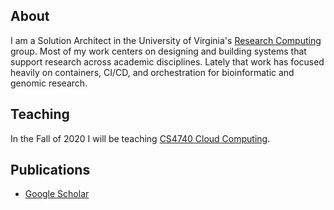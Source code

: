 ## About

I am a Solution Architect in the University of Virginia's [Research Computing](https://www.rc.virginia.edu/) group. Most of my work centers on designing and building systems that support
research across academic disciplines. Lately that work has focused heavily on containers, CI/CD, and orchestration for bioinformatic and genomic research.

## Teaching

In the Fall of 2020 I will be teaching [CS4740 Cloud Computing](/cs4740/).

## Publications

- [Google Scholar](https://scholar.google.com/citations?hl=en&authuser=1&user=2qcTM38AAAAJ)
